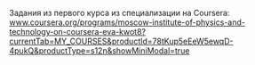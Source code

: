 Задания из первого курса из специализации на Coursera:
www.coursera.org/programs/moscow-institute-of-physics-and-technology-on-coursera-eva-kwot8?currentTab=MY_COURSES&productId=78tKup5eEeW5ewqD-4pukQ&productType=s12n&showMiniModal=true
